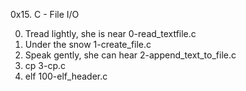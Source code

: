 0x15. C - File I/O

0. Tread lightly, she is near
   0-read_textfile.c
1. Under the snow
   1-create_file.c
2. Speak gently, she can hear
   2-append_text_to_file.c
3. cp
   3-cp.c
4. elf
   100-elf_header.c
